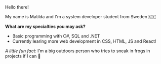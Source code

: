 Hello there!

My name is Matilda and I'm a system developer student from Sweden 🇸🇪


**What are my specialties you may ask?**
- Basic programming with C#, SQL and .NET
- Currently learing more web development in CSS, HTML, JS and React!

*A little fun fact*: I'm a big outdoors person who tries to sneak in frogs in projects if I can 🐸
